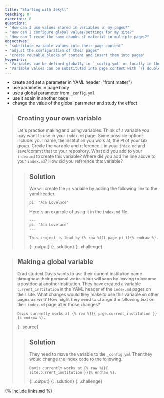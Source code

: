 ```yaml
---
title: "Starting with Jekyll"
teaching: 0
exercises: 0
questions:
- "How can I use values stored in variables in my pages?"
- "How can I configure global values/settings for my site?"
- "How can I reuse the same chunks of material in multiple pages?"
objectives:
- "substitute variable values into their page content"
- "adjust the configuration of their pages"
- "create reusable blocks of content and insert them into pages"
keypoints:
- "Variables can be defined globally in `_config.yml` or locally in the YAML header"
- "Variable values can be substituted into page content with `{{ double_curly_brackets }}`"
---
```


- create and set a parameter in YAML header ("front matter")
- use parameter in page body
- use a global parameter from `_config.yml`
- use it again in another page
- change the value of the global parameter and study the effect


> ## Creating your own variable
>
> Let's practice making and using variables.
> Think of a variable you may want to use in your `index.md` page.
> Some possible options include: your name, the institution you work at, the PI of your lab group.
> Create the variable and reference it in your `index.md` and save/commit that to your repository.
> What did you add to your `index.md` to create this variable?
> Where did you add the line above to your `index.md`?
> How did you reference that variable?
>
> > ## Solution
> >
> > We will create the `pi` variable by adding the following line to the yaml header.
> > ~~~
> > pi: "Ada Lovelace"
> > ~~~
> >
> > Here is an example of using it in the `index.md` file
> > ~~~
> > ---
> > pi: "Ada Lovelace"
> > ---
> >
> > This project is lead by {% raw %}{{ page.pi }}{% endraw %}.
> > ~~~
> > {: .output}
> {: .solution}
{: .challenge}


> ## Making a global variable
>
> Grad student Davis wants to use their current institution name throughout their personal website
> but will soon be leaving to become a postdoc at another institution.
> They have created a variable `current_institution` in the YAML header of the `index.md` pages on their site.
> What changes would they make to use this variable on other pages as well?
> How might they need to change the following text on their `index.md` page after those changes?
>
> ~~~
> Davis currently works at {% raw %}{{ page.current_institution }}{% endraw %}.
> ~~~
> {: .source}
>
> > ## Solution
> >
> > They need to move the variable to the `_config.yml`
> > Then they would change the index code to the following.
> > ~~~
> > Davis currently works at {% raw %}{{ site.current_institution }}{% endraw %}.
> > ~~~
> > {: .output}
> {: .solution}
{: .challenge}



{% include links.md %}
